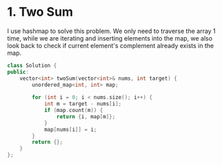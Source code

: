 # 1. Two Sum 

I use hashmap to solve this problem. We only need to traverse the array 1 time, while we are iterating and inserting elements into the map, we also look back to check if current element's complement already exists in the map. 

```cpp
class Solution {
public:
    vector<int> twoSum(vector<int>& nums, int target) {
        unordered_map<int, int> map;
        
        for (int i = 0; i < nums.size(); i++) {
            int m = target - nums[i];
            if (map.count(m)) {
                return {i, map[m]};
            }
            map[nums[i]] = i;
        }
        return {};
    }
};
```

